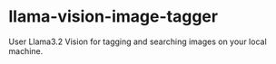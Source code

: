 # llama-vision-image-tagger
User Llama3.2 Vision for tagging and searching images on your local machine.
